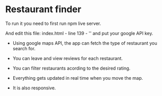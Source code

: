 # Restaurant finder

To run it you need to first run npm live server.

And edit this file: index.html - line 139 -
'<script src="https://maps.googleapis.com/maps/api/js?key=_INSERT_KEY_HERE_&callback=initMap&libraries=places,geometry" async defer></script>' and put your google API key.

- Using google maps API, the app can fetch the type of restaurant you search for.

- You can leave and view reviews for each restaurant.

- You can filter restaurants acording to the desired rating.

- Everything gets updated in real time when you move the map.

- It is also responsive.

